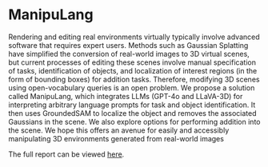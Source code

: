 # ManipuLang
Rendering and editing real environments virtually typically involve advanced software that requires expert users. Methods such as Gaussian Splatting have simplified the conversion of real-world images to 3D virtual scenes, but current processes of editing these scenes involve manual specification of tasks, identification of objects, and localization of interest regions (in the form of bounding boxes) for addition tasks. Therefore, modifying 3D scenes using open-vocabulary queries is an open problem. We propose a solution called ManipuLang, which integrates LLMs (GPT-4o and LLaVA-3D) for interpreting arbitrary language prompts for task and object identification. It then uses GroundedSAM to localize the object and removes the associated Gaussians in the scene. We also explore options for performing addition into the scene. We hope this offers an avenue for easily and accessibly manipulating 3D environments generated from real-world images

The full report can be viewed [here](https://github.com/pranav-datta/ManipuLang/blob/main/ManipuLang%20Project%20Report.pdf).

